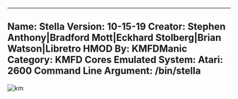 -----------------------
Name: Stella
Version: 10-15-19
Creator: Stephen Anthony|Bradford Mott|Eckhard Stolberg|Brian Watson|Libretro
HMOD By: KMFDManic
Category: KMFD Cores
Emulated System: Atari: 2600
Command Line Argument: /bin/stella
-----------------------
![km](https://i.imgur.com/ng3Z0pU.png)
